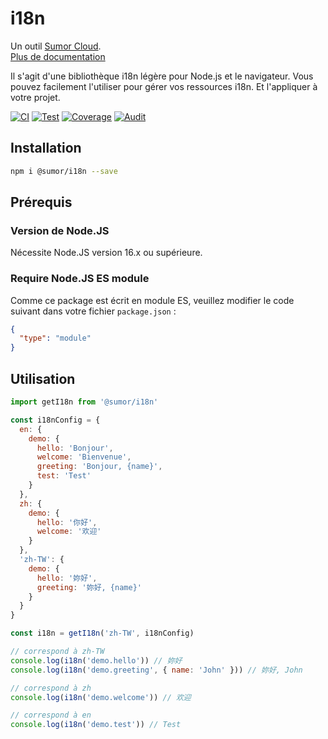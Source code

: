 # i18n

Un outil [Sumor Cloud](https://sumor.cloud).  
[Plus de documentation](https://sumor.cloud)

Il s'agit d'une bibliothèque i18n légère pour Node.js et le navigateur.
Vous pouvez facilement l'utiliser pour gérer vos ressources i18n.
Et l'appliquer à votre projet.

[![CI](https://github.com/sumor-cloud/i18n/actions/workflows/ci.yml/badge.svg)](https://github.com/sumor-cloud/i18n/actions/workflows/ci.yml)
[![Test](https://github.com/sumor-cloud/i18n/actions/workflows/ut.yml/badge.svg)](https://github.com/sumor-cloud/i18n/actions/workflows/ut.yml)
[![Coverage](https://github.com/sumor-cloud/i18n/actions/workflows/coverage.yml/badge.svg)](https://github.com/sumor-cloud/i18n/actions/workflows/coverage.yml)
[![Audit](https://github.com/sumor-cloud/i18n/actions/workflows/audit.yml/badge.svg)](https://github.com/sumor-cloud/i18n/actions/workflows/audit.yml)

## Installation

```bash
npm i @sumor/i18n --save
```

## Prérequis

### Version de Node.JS

Nécessite Node.JS version 16.x ou supérieure.

### Require Node.JS ES module

Comme ce package est écrit en module ES,
veuillez modifier le code suivant dans votre fichier `package.json` :

```json
{
  "type": "module"
}
```

## Utilisation

```javascript
import getI18n from '@sumor/i18n'

const i18nConfig = {
  en: {
    demo: {
      hello: 'Bonjour',
      welcome: 'Bienvenue',
      greeting: 'Bonjour, {name}',
      test: 'Test'
    }
  },
  zh: {
    demo: {
      hello: '你好',
      welcome: '欢迎'
    }
  },
  'zh-TW': {
    demo: {
      hello: '妳好',
      greeting: '妳好, {name}'
    }
  }
}

const i18n = getI18n('zh-TW', i18nConfig)

// correspond à zh-TW
console.log(i18n('demo.hello')) // 妳好
console.log(i18n('demo.greeting', { name: 'John' })) // 妳好, John

// correspond à zh
console.log(i18n('demo.welcome')) // 欢迎

// correspond à en
console.log(i18n('demo.test')) // Test
```